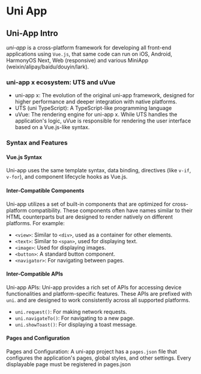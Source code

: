 # Uni App

## Uni-App Intro

*uni-app* is a cross-platform framework for developing all front-end applications using `Vue.js`, that same code can run on iOS, Android, HarmonyOS Next, Web (responsive) and various MiniApp (weixin/alipay/baidu/douyin/lark).

### uni-app x ecosystem: UTS and uVue

* uni-app x: The evolution of the original uni-app framework, designed for higher performance and deeper integration with native platforms.
* UTS (uni TypeScript): A TypeScript-like programming language
* uVue: The rendering engine for uni-app x. While UTS handles the application's logic, uVue is responsible for rendering the user interface based on a Vue.js-like syntax.

### Syntax and Features

#### Vue.js Syntax

Uni-app uses the same template syntax, data binding, directives (like `v-if`, `v-for`), and component lifecycle hooks as Vue.js.

#### Inter-Compatible Components

Uni-app utilizes a set of built-in components that are optimized for cross-platform compatibility.
These components often have names similar to their HTML counterparts but are designed to render natively on different platforms. For example:

* `<view>`: Similar to `<div>`, used as a container for other elements.
* `<text>`: Similar to `<span>`, used for displaying text.
* `<image>`: Used for displaying images.
* `<button>`: A standard button component.
* `<navigator>`: For navigating between pages.

#### Inter-Compatible APIs

Uni-app APIs: Uni-app provides a rich set of APIs for accessing device functionalities and platform-specific features. These APIs are prefixed with `uni`. and are designed to work consistently across all supported platforms.

* `uni.request()`: For making network requests.
* `uni.navigateTo()`: For navigating to a new page.
* `uni.showToast()`: For displaying a toast message.

#### Pages and Configuration

Pages and Configuration: A uni-app project has a `pages.json` file that configures the application's pages, global styles, and other settings.
Every displayable page must be registered in pages.json
